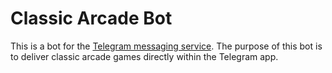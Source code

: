 Classic Arcade Bot
======

This is a bot for the [Telegram messaging service](https://telegram.org). The purpose of this bot is to deliver classic arcade games directly within the Telegram app. 
